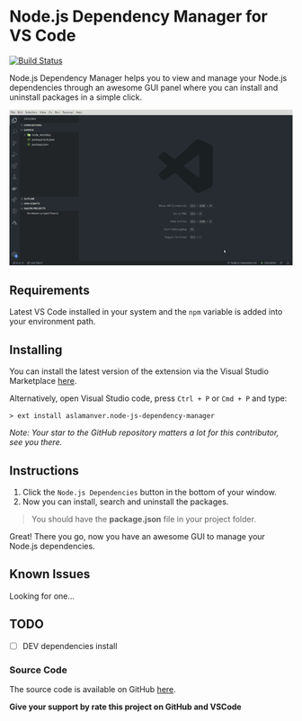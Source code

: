 # Node.js Dependency Manager for VS Code

[![Build Status](https://travis-ci.com/aslamanver/node-js-dependency-manager.svg?branch=master)](https://travis-ci.com/aslamanver/node-js-dependency-manager)

Node.js Dependency Manager helps you to view and manage your Node.js dependencies through an awesome GUI panel where you can install and uninstall packages in a simple click.

[![Screenshot](screenshot.gif)]()

## Requirements

Latest VS Code installed in your system and the `npm` variable is added into your environment path.

## Installing

You can install the latest version of the extension via the Visual Studio Marketplace [here](https://marketplace.visualstudio.com/items?itemName=aslamanver.node-js-dependency-manager).

Alternatively, open Visual Studio code, press `Ctrl + P` or `Cmd + P` and type:

    > ext install aslamanver.node-js-dependency-manager

*Note: Your star to the GitHub repository matters a lot for this contributor, see you there.*

## Instructions

1. Click the `Node.js Dependencies` button in the bottom of your window.
2. Now you can install, search and uninstall the packages.

> You should have the <b>package.json</b> file in your project folder.

Great! There you go, now you have an awesome GUI to manage your Node.js dependencies.

## Known Issues

Looking for one...

## TODO

- [ ] DEV dependencies install

### Source Code

The source code is available on GitHub [here](https://github.com/aslamanver/node-js-dependency-manager).

**Give your support by rate this project on GitHub and VSCode**
